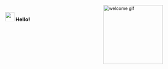 <img align="right" alt="welcome gif" src="https://64.media.tumblr.com/a09e83c6f57bd964feb417b2a6f53b1d/tumblr_okkhhed1KK1qza1qzo1_500.gif" width="190" />

### <img src="https://github.com/TheDudeThatCode/TheDudeThatCode/blob/master/Assets/Hi.gif" width="29px"> **Hello!** &nbsp;

<p>
  <em>

  </em>  
</p>
